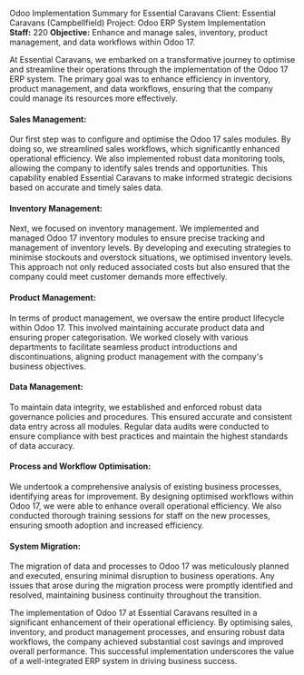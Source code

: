 Odoo Implementation Summary for Essential Caravans
Client: Essential Caravans  (Campbellfield)
Project: Odoo ERP System Implementation  
**Staff:** 220
**Objective:** Enhance and manage sales, inventory, product management, and data workflows within Odoo 17.

At Essential Caravans, we embarked on a transformative journey to optimise and streamline their operations through the implementation of the Odoo 17 ERP system. The primary goal was to enhance efficiency in inventory, product management, and data workflows, ensuring that the company could manage its resources more effectively.
#### Sales Management:
Our first step was to configure and optimise the Odoo 17 sales modules. By doing so, we streamlined sales workflows, which significantly enhanced operational efficiency. We also implemented robust data monitoring tools, allowing the company to identify sales trends and opportunities. This capability enabled Essential Caravans to make informed strategic decisions based on accurate and timely sales data.

#### Inventory Management:
Next, we focused on inventory management. We implemented and managed Odoo 17 inventory modules to ensure precise tracking and management of inventory levels. By developing and executing strategies to minimise stockouts and overstock situations, we optimised inventory levels. This approach not only reduced associated costs but also ensured that the company could meet customer demands more effectively.

#### Product Management:
In terms of product management, we oversaw the entire product lifecycle within Odoo 17. This involved maintaining accurate product data and ensuring proper categorisation. We worked closely with various departments to facilitate seamless product introductions and discontinuations, aligning product management with the company's business objectives.

#### Data Management:
To maintain data integrity, we established and enforced robust data governance policies and procedures. This ensured accurate and consistent data entry across all modules. Regular data audits were conducted to ensure compliance with best practices and maintain the highest standards of data accuracy.

#### Process and Workflow Optimisation:
We undertook a comprehensive analysis of existing business processes, identifying areas for improvement. By designing optimised workflows within Odoo 17, we were able to enhance overall operational efficiency. We also conducted thorough training sessions for staff on the new processes, ensuring smooth adoption and increased efficiency.

#### System Migration:
The migration of data and processes to Odoo 17 was meticulously planned and executed, ensuring minimal disruption to business operations. Any issues that arose during the migration process were promptly identified and resolved, maintaining business continuity throughout the transition.

The implementation of Odoo 17 at Essential Caravans resulted in a significant enhancement of their operational efficiency. By optimising sales, inventory, and product management processes, and ensuring robust data workflows, the company achieved substantial cost savings and improved overall performance. This successful implementation underscores the value of a well-integrated ERP system in driving business success.